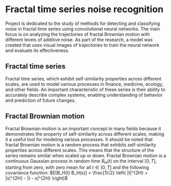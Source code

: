 # Fractal time series noise recognition
Project is dedicated to the study of methods for detecting and classifying noise in fractal time series using convolutional neural networks.
The main focus is on analyzing the trajectories of fractal Brownian motion with different levels of additive noise. As part of the research, a model was created that uses visual images of trajectories to train the neural network and evaluate its effectiveness.
## Fractal time series
Fractal time series, which exhibit self-similarity properties across different scales, are used to model various processes in finance, medicine, ecology, and other fields. An important characteristic of these series is their ability to accurately describe complex systems, enabling understanding of behavior and prediction of future changes.
## Fractal Brownian motion
Fractal Brownian motion is an important concept in many fields because it demonstrates the property of self-similarity across different scales, making it a useful tool for modeling various processes. It should be noted that fractal Brownian motion is a random process that exhibits self-similarity properties across different scales. This means that the structure of the series remains similar when scaled up or down. Fractal Brownian motion is a continuous Gaussian process in random time $B_H(t)$ on the interval $[0, T]$, starting from zero, with zero mean for all $t \in [0, T]$ and the following covariance function: $E[B_H(t) B_H(s)] = \frac{1}{2} \left( |t|^{2H} + |s|^{2H} - |t - s|^{2H} \right)$

